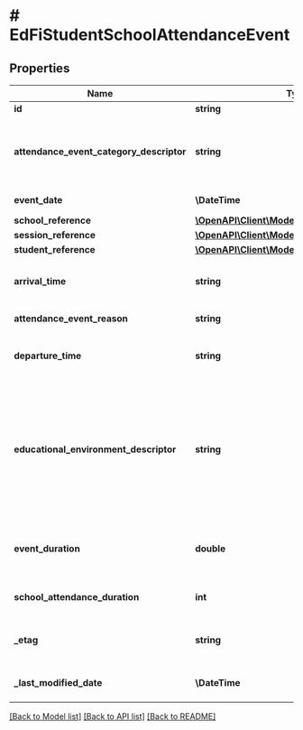 # # EdFiStudentSchoolAttendanceEvent

## Properties

Name | Type | Description | Notes
------------ | ------------- | ------------- | -------------
**id** | **string** |  | [optional]
**attendance_event_category_descriptor** | **string** | A code describing the attendance event, for example:         Present         Unexcused absence         Excused absence         Tardy. |
**event_date** | **\DateTime** | Date for this attendance event. |
**school_reference** | [**\OpenAPI\Client\Model\EdFiSchoolReference**](EdFiSchoolReference.md) |  |
**session_reference** | [**\OpenAPI\Client\Model\EdFiSessionReference**](EdFiSessionReference.md) |  |
**student_reference** | [**\OpenAPI\Client\Model\EdFiStudentReference**](EdFiStudentReference.md) |  |
**arrival_time** | **string** | The time of day the student arrived for the attendance event in ISO 8601 format. | [optional]
**attendance_event_reason** | **string** | The reported reason for a student&#39;s absence. | [optional]
**departure_time** | **string** | The time of day the student departed for the attendance event in ISO 8601 format. | [optional]
**educational_environment_descriptor** | **string** | The setting in which a child receives education and related services. This attribute is only used if it differs from the EducationalEnvironment of the Section. This is only used in the AttendanceEvent if different from the associated Section. | [optional]
**event_duration** | **double** | The amount of time for the event as recognized by the school: 1 day &#x3D; 1, 1/2 day &#x3D; 0.5, 1/3 day &#x3D; 0.33. | [optional]
**school_attendance_duration** | **int** | The duration in minutes of the school attendance event. | [optional]
**_etag** | **string** | A unique system-generated value that identifies the version of the resource. | [optional]
**_last_modified_date** | **\DateTime** | The date and time the resource was last modified. | [optional]

[[Back to Model list]](../../README.md#models) [[Back to API list]](../../README.md#endpoints) [[Back to README]](../../README.md)

